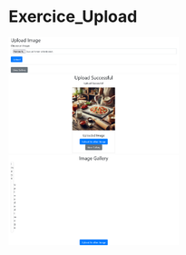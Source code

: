 # Exercice_Upload

<img src="./capture1.png" width="300px" height="auto" />
<img src="./capture2.png" width="300px" height="auto" />
<img src="./capture3.png" width="300px" height="auto" />
